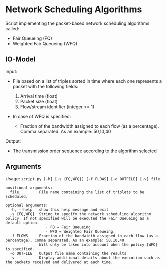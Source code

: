 # Network Scheduling Algorithms
Script implementing the packet-based network scheduling algorithms called:
* Fair Queueing (FQ)
* Weighted Fair Queueing (WFQ)


## IO-Model

Input:
* File based on a list of triples sorted in time where each one represents a packet with the following fields:
  1. Arrival time (float)
  2. Packet size (float)
  3. Flow/stream identifier (integer >= 1)

* In case of WFQ is specified:
  - Fraction of the bandwidth assigned to each flow (as a percentage). Comma separated. As an example: 50,10,40</li>

Output:
* The transmission order sequence according to the algorithm selected</li>

## Arguments
Usage: `script.py [-h] [-s {FQ,WFQ}] [-f FLOWS] [-o OUTFILE] [-v] file`

```
positional arguments:
  file         File name containing the list of triplets to be scheduled.

optional arguments:
  -h, --help   show this help message and exit
  -s {FQ,WFQ}  String to specify the network scheduling algorithm policy. If not specified will be executed the Fair Queueing as a default option.
                  · FQ = Fair Queueing
                  · WFQ = Weighted Fair Queueing.
  -f FLOWS     Fraction of the bandwidth assigned to each flow (as a percentage). Comma separated. As an example: 50,10,40
               Will only be taken into account when the policy {WFQ} is specified.
  -o OUTFILE   Output file name containing the results
  -v           Display additional details about the execution such as the packets received and delivered at each time.
```


